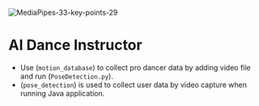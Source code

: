![MediaPipes-33-key-points-29](https://github.com/user-attachments/assets/a575d21d-4cb2-41a6-a4f2-d28780a52e4e)

# AI Dance Instructor

- Use (`motion_database`) to collect pro dancer data by adding video file and run (`PoseDetection.py`).
- (`pose_detection`) is used to collect user data by video capture when running Java application.
